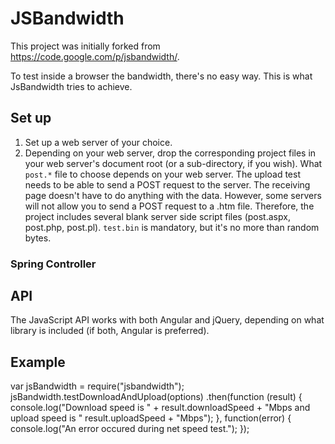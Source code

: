 # JSBandwidth

This project was initially forked from https://code.google.com/p/jsbandwidth/.

To test inside a browser the bandwidth, there's no easy way. This is what JsBandwidth tries to achieve.

## Set up
1. Set up a web server of your choice.
2. Depending on your web server, drop the corresponding project files in your web server's document root (or a sub-directory, if you wish). What `post.*` file to choose depends on your web server. The upload test needs to be able to send a POST request to the server. The receiving page doesn't have to do anything with the data. However, some servers will not allow you to send a POST request to a .htm file. Therefore, the project includes several blank server side script files (post.aspx, post.php, post.pl). `test.bin` is mandatory, but it's no more than random bytes. 

### Spring Controller

## API
The JavaScript API works with both Angular and jQuery, depending on what library is included (if both, Angular is preferred).

## Example
var jsBandwidth = require("jsbandwidth");
jsBandwidth.testDownloadAndUpload(options)
		.then(function (result) {
				console.log("Download speed is " + result.downloadSpeed + "Mbps and upload speed is " result.uploadSpeed + "Mbps");
			},
			function(error) {
				console.log("An error occured during net speed test.");
			});

